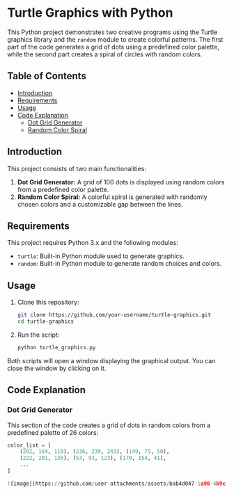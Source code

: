 # Turtle Graphics with Python

This Python project demonstrates two creative programs using the Turtle graphics library and the `random` module to create colorful patterns. The first part of the code generates a grid of dots using a predefined color palette, while the second part creates a spiral of circles with random colors.

## Table of Contents

- [Introduction](#introduction)
- [Requirements](#requirements)
- [Usage](#usage)
- [Code Explanation](#code-explanation)
  - [Dot Grid Generator](#dot-grid-generator)
  - [Random Color Spiral](#random-color-spiral)


## Introduction

This project consists of two main functionalities:

1. **Dot Grid Generator:** A grid of 100 dots is displayed using random colors from a predefined color palette.
2. **Random Color Spiral:** A colorful spiral is generated with randomly chosen colors and a customizable gap between the lines.

## Requirements

This project requires Python 3.x and the following modules:

- `turtle`: Built-in Python module used to generate graphics.
- `random`: Built-in Python module to generate random choices and colors.

## Usage

1. Clone this repository:
    ```bash
    git clone https://github.com/your-username/turtle-graphics.git
    cd turtle-graphics
    ```

2. Run the script:
    ```bash
    python turtle_graphics.py
    ```

Both scripts will open a window displaying the graphical output. You can close the window by clicking on it.

## Code Explanation

### Dot Grid Generator

This section of the code creates a grid of dots in random colors from a predefined palette of 26 colors:

```python
color_list = [
    (202, 164, 110), (236, 239, 243), (149, 75, 50), 
    (222, 201, 136), (53, 93, 123), (170, 154, 41),
    ...
]

![image](https://github.com/user-attachments/assets/bab4d047-1a90-4b9c-a1d5-f63a4c872c15)

